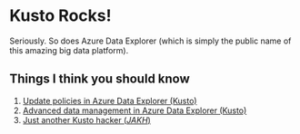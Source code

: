 # Kusto Rocks!
Seriously. So does Azure Data Explorer (which is simply the public name of this amazing big data platform).

## Things I think you should know

1. [Update policies in Azure Data Explorer (Kusto)](update-policies.md)
2. [Advanced data management in Azure Data Explorer (Kusto)](advanced-data-management.md)
3. [Just another Kusto hacker (*JAKH*)](jakh.md)
